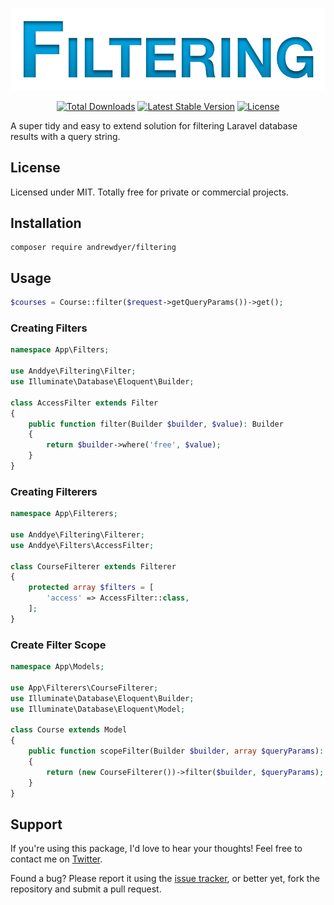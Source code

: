 <p align="center">
  <img src="https://raw.githubusercontent.com/andrewdyer/filtering/67d4d06ca19bd08f883eeb1c2696776760fd0153/.github/logo.png" alt="Filtering" />
</p>

<p align="center">
    <a href="https://packagist.org/packages/andrewdyer/filtering"><img src="https://poser.pugx.org/andrewdyer/filtering/downloads?style=for-the-badge" alt="Total Downloads"></a>
    <a href="https://packagist.org/packages/andrewdyer/filtering"><img src="https://poser.pugx.org/andrewdyer/filtering/v?style=for-the-badge" alt="Latest Stable Version"></a>
    <a href="https://packagist.org/packages/andrewdyer/filtering"><img src="https://poser.pugx.org/andrewdyer/filtering/license?style=for-the-badge" alt="License"></a>
</p>

A super tidy and easy to extend solution for filtering Laravel database results with a query string.

## License
Licensed under MIT. Totally free for private or commercial projects.

## Installation
```text
composer require andrewdyer/filtering
```

## Usage

```php
$courses = Course::filter($request->getQueryParams())->get();
```

### Creating Filters
```php
namespace App\Filters;

use Anddye\Filtering\Filter;
use Illuminate\Database\Eloquent\Builder;

class AccessFilter extends Filter
{
    public function filter(Builder $builder, $value): Builder
    {
        return $builder->where('free', $value);
    }
}
```

### Creating Filterers

```php
namespace App\Filterers;

use Anddye\Filtering\Filterer;
use Anddye\Filters\AccessFilter;

class CourseFilterer extends Filterer
{
    protected array $filters = [
        'access' => AccessFilter::class,
    ];
}
```

### Create Filter Scope

```php
namespace App\Models;

use App\Filterers\CourseFilterer;
use Illuminate\Database\Eloquent\Builder;
use Illuminate\Database\Eloquent\Model;

class Course extends Model
{
    public function scopeFilter(Builder $builder, array $queryParams): Builder
    {
        return (new CourseFilterer())->filter($builder, $queryParams);
    }
}
```

## Support
If you're using this package, I'd love to hear your thoughts! Feel free to contact me on [Twitter](https://twitter.com/andyer92).

Found a bug? Please report it using the [issue tracker](https://github.com/andrewdyer/filtering/issues), or better yet, fork the repository and submit a pull request.
